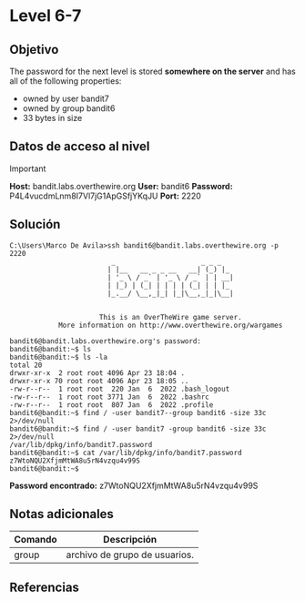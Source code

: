 # Level 6-7
## Objetivo

The password for the next level is stored **somewhere on the server** and has all of the following properties:

- owned by user bandit7
- owned by group bandit6
- 33 bytes in size
## Datos de acceso al nivel

> [!IMPORTANT]
> **Host:** bandit.labs.overthewire.org
> **User:** bandit6
> **Password:** P4L4vucdmLnm8I7Vl7jG1ApGSfjYKqJU
> **Port:**  2220
## Solución

```shell
C:\Users\Marco De Avila>ssh bandit6@bandit.labs.overthewire.org -p 2220
                         _                     _ _ _
                        | |__   __ _ _ __   __| (_) |_
                        | '_ \ / _` | '_ \ / _` | | __|
                        | |_) | (_| | | | | (_| | | |_
                        |_.__/ \__,_|_| |_|\__,_|_|\__|


                      This is an OverTheWire game server.
            More information on http://www.overthewire.org/wargames

bandit6@bandit.labs.overthewire.org's password:
bandit6@bandit:~$ ls
bandit6@bandit:~$ ls -la
total 20
drwxr-xr-x  2 root root 4096 Apr 23 18:04 .
drwxr-xr-x 70 root root 4096 Apr 23 18:05 ..
-rw-r--r--  1 root root  220 Jan  6  2022 .bash_logout
-rw-r--r--  1 root root 3771 Jan  6  2022 .bashrc
-rw-r--r--  1 root root  807 Jan  6  2022 .profile
bandit6@bandit:~$ find / -user bandit7--group bandit6 -size 33c 2>/dev/null
bandit6@bandit:~$ find / -user bandit7 -group bandit6 -size 33c 2>/dev/null
/var/lib/dpkg/info/bandit7.password
bandit6@bandit:~$ cat /var/lib/dpkg/info/bandit7.password
z7WtoNQU2XfjmMtWA8u5rN4vzqu4v99S
bandit6@bandit:~$
```

**Password encontrado:** z7WtoNQU2XfjmMtWA8u5rN4vzqu4v99S
## Notas adicionales

|Comando | Descripción |
|-|-|
|group| archivo de grupo de usuarios.|
## Referencias
